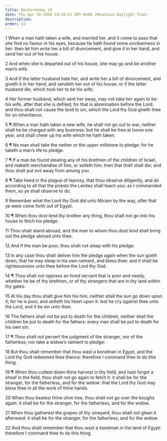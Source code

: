 ```yaml
---
title: Deuteronomy 24
date: Thu Apr 16 2020 14:10:51 GMT-0600 (Mountain Daylight Time)
description: 
order: 24
---
```


<p>
  1 When a man hath taken a wife, and married her, and it come to pass that she
  find no favour in his eyes, because he hath found some uncleanness in her:
  then let him write her a bill of divorcement, and give it in her hand, and
  send her out of his house.
</p>
<p>
  2 And when she is departed out of his house, she may go and be another
  man&#x2019;s wife.
</p>
<p>
  3 And if the latter husband hate her, and write her a bill of divorcement, and
  giveth it in her hand, and sendeth her out of his house; or if the latter
  husband die, which took her to be his wife;
</p>
<p>
  4 Her former husband, which sent her away, may not take her again to be his
  wife, after that she is defiled; for that is abomination before the Lord: and
  thou shalt not cause the land to sin, which the Lord thy God giveth thee for
  an inheritance.
</p>
<p>
  5 &#xB6; When a man hath taken a new wife, he shall not go out to war, neither
  shall he be charged with any business: but he shall be free at home one year,
  and shall cheer up his wife which he hath taken.
</p>
<p>
  6 &#xB6; No man shall take the nether or the upper millstone to pledge: for he
  taketh a man&#x2019;s life to pledge.
</p>
<p>
  7 &#xB6; If a man be found stealing any of his brethren of the children of
  Israel, and maketh merchandise of him, or selleth him; then that thief shall
  die; and thou shalt put evil away from among you.
</p>
<p>
  8 &#xB6; Take heed in the plague of leprosy, that thou observe diligently, and
  do according to all that the priests the Levites shall teach you: as I
  commanded them, so ye shall observe to do.
</p>
<p>
  9 Remember what the Lord thy God did unto Miriam by the way, after that ye
  were come forth out of Egypt.
</p>
<p>
  10 &#xB6; When thou dost lend thy brother any thing, thou shalt not go into
  his house to fetch his pledge.
</p>
<p>
  11 Thou shalt stand abroad, and the man to whom thou dost lend shall bring out
  the pledge abroad unto thee.
</p>
<p>12 And if the man be poor, thou shalt not sleep with his pledge:</p>
<p>
  13 In any case thou shalt deliver him the pledge again when the sun goeth
  down, that he may sleep in his own raiment, and bless thee: and it shall be
  righteousness unto thee before the Lord thy God.
</p>
<p>
  14 &#xB6; Thou shalt not oppress an hired servant that is poor and needy,
  whether he be of thy brethren, or of thy strangers that are in thy land within
  thy gates:
</p>
<p>
  15 At his day thou shalt give him his hire, neither shall the sun go down upon
  it; for he is poor, and setteth his heart upon it: lest he cry against thee
  unto the Lord, and it be sin unto thee.
</p>
<p>
  16 The fathers shall not be put to death for the children, neither shall the
  children be put to death for the fathers: every man shall be put to death for
  his own sin.
</p>
<p>
  17 &#xB6; Thou shalt not pervert the judgment of the stranger, nor of the
  fatherless; nor take a widow&#x2019;s raiment to pledge:
</p>
<p>
  18 But thou shalt remember that thou wast a bondman in Egypt, and the Lord thy
  God redeemed thee thence: therefore I command thee to do this thing.
</p>
<p>
  19 &#xB6; When thou cuttest down thine harvest in thy field, and hast forgot a
  sheaf in the field, thou shalt not go again to fetch it: it shall be for the
  stranger, for the fatherless, and for the widow: that the Lord thy God may
  bless thee in all the work of thine hands.
</p>
<p>
  20 When thou beatest thine olive tree, thou shalt not go over the boughs
  again: it shall be for the stranger, for the fatherless, and for the widow.
</p>
<p>
  21 When thou gatherest the grapes of thy vineyard, thou shalt not glean it
  afterward: it shall be for the stranger, for the fatherless, and for the
  widow.
</p>
<p>
  22 And thou shalt remember that thou wast a bondman in the land of Egypt:
  therefore I command thee to do this thing.
</p>
